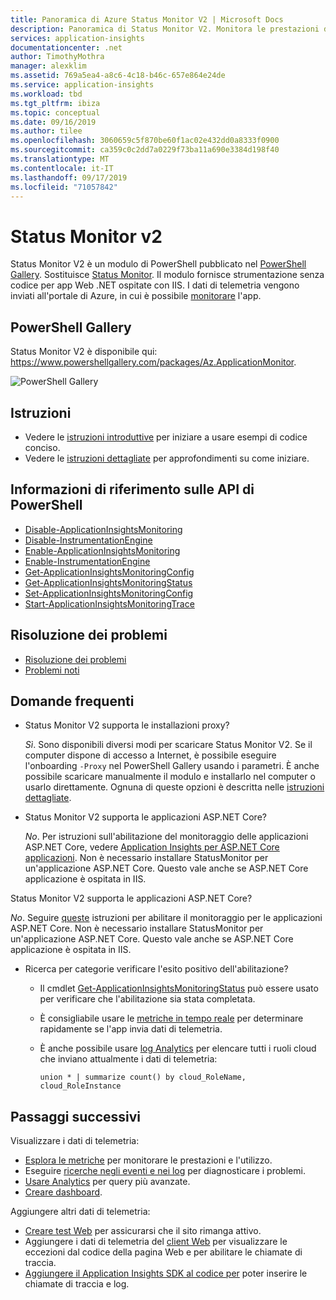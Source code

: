 ```yaml
---
title: Panoramica di Azure Status Monitor V2 | Microsoft Docs
description: Panoramica di Status Monitor V2. Monitora le prestazioni del sito Web senza ridistribuire il sito Web. Funziona con le app Web ASP.NET ospitate in locale, in macchine virtuali o in Azure.
services: application-insights
documentationcenter: .net
author: TimothyMothra
manager: alexklim
ms.assetid: 769a5ea4-a8c6-4c18-b46c-657e864e24de
ms.service: application-insights
ms.workload: tbd
ms.tgt_pltfrm: ibiza
ms.topic: conceptual
ms.date: 09/16/2019
ms.author: tilee
ms.openlocfilehash: 3060659c5f870be60f1ac02e432dd0a8333f0900
ms.sourcegitcommit: ca359c0c2dd7a0229f73ba11a690e3384d198f40
ms.translationtype: MT
ms.contentlocale: it-IT
ms.lasthandoff: 09/17/2019
ms.locfileid: "71057842"
---
```

# <a name="status-monitor-v2"></a>Status Monitor v2

Status Monitor V2 è un modulo di PowerShell pubblicato nel [PowerShell Gallery](https://www.powershellgallery.com/packages/Az.ApplicationMonitor).
Sostituisce [Status Monitor](https://docs.microsoft.com/azure/azure-monitor/app/monitor-performance-live-website-now).
Il modulo fornisce strumentazione senza codice per app Web .NET ospitate con IIS.
I dati di telemetria vengono inviati all'portale di Azure, in cui è possibile [monitorare](https://docs.microsoft.com/azure/azure-monitor/app/app-insights-overview) l'app.

## <a name="powershell-gallery"></a>PowerShell Gallery

Status Monitor V2 è disponibile qui: https://www.powershellgallery.com/packages/Az.ApplicationMonitor.

![PowerShell Gallery](https://img.shields.io/powershellgallery/v/Az.ApplicationMonitor.svg?color=Blue&label=Current%20Version&logo=PowerShell&style=for-the-badge)


## <a name="instructions"></a>Istruzioni
- Vedere le [istruzioni introduttive](status-monitor-v2-get-started.md) per iniziare a usare esempi di codice conciso.
- Vedere le [istruzioni dettagliate](status-monitor-v2-detailed-instructions.md) per approfondimenti su come iniziare.

## <a name="powershell-api-reference"></a>Informazioni di riferimento sulle API di PowerShell
- [Disable-ApplicationInsightsMonitoring](status-monitor-v2-api-disable-monitoring.md)
- [Disable-InstrumentationEngine](status-monitor-v2-api-disable-instrumentation-engine.md)
- [Enable-ApplicationInsightsMonitoring](status-monitor-v2-api-enable-monitoring.md)
- [Enable-InstrumentationEngine](status-monitor-v2-api-enable-instrumentation-engine.md)
- [Get-ApplicationInsightsMonitoringConfig](status-monitor-v2-api-get-config.md)
- [Get-ApplicationInsightsMonitoringStatus](status-monitor-v2-api-get-status.md)
- [Set-ApplicationInsightsMonitoringConfig](status-monitor-v2-api-set-config.md)
- [Start-ApplicationInsightsMonitoringTrace](status-monitor-v2-api-start-trace.md)

## <a name="troubleshooting"></a>Risoluzione dei problemi
- [Risoluzione dei problemi](status-monitor-v2-troubleshoot.md)
- [Problemi noti](status-monitor-v2-troubleshoot.md#known-issues)


## <a name="faq"></a>Domande frequenti

- Status Monitor V2 supporta le installazioni proxy?

  *Sì*. Sono disponibili diversi modi per scaricare Status Monitor V2. Se il computer dispone di accesso a Internet, è possibile eseguire l'onboarding `-Proxy` nel PowerShell Gallery usando i parametri.
È anche possibile scaricare manualmente il modulo e installarlo nel computer o usarlo direttamente.
Ognuna di queste opzioni è descritta nelle [istruzioni dettagliate](status-monitor-v2-detailed-instructions.md).

- Status Monitor V2 supporta le applicazioni ASP.NET Core?

  *No*. Per istruzioni sull'abilitazione del monitoraggio delle applicazioni ASP.NET Core, vedere [Application Insights per ASP.NET Core applicazioni](https://docs.microsoft.com/azure/azure-monitor/app/asp-net-core). Non è necessario installare StatusMonitor per un'applicazione ASP.NET Core. Questo vale anche se ASP.NET Core applicazione è ospitata in IIS.
  
Status Monitor V2 supporta le applicazioni ASP.NET Core? 

  *No*. Seguire [queste](https://docs.microsoft.com/azure/azure-monitor/app/asp-net-core) istruzioni per abilitare il monitoraggio per le applicazioni ASP.NET Core. Non è necessario installare StatusMonitor per un'applicazione ASP.NET Core. Questo vale anche se ASP.NET Core applicazione è ospitata in IIS.

- Ricerca per categorie verificare l'esito positivo dell'abilitazione?

  - Il cmdlet [Get-ApplicationInsightsMonitoringStatus](status-monitor-v2-api-get-status.md) può essere usato per verificare che l'abilitazione sia stata completata.
  - È consigliabile usare le [metriche in tempo reale](https://docs.microsoft.com/azure/azure-monitor/app/live-stream) per determinare rapidamente se l'app invia dati di telemetria.

  - È anche possibile usare [log Analytics](../log-query/get-started-portal.md) per elencare tutti i ruoli cloud che inviano attualmente i dati di telemetria:
      ```Kusto
      union * | summarize count() by cloud_RoleName, cloud_RoleInstance
      ```

## <a name="next-steps"></a>Passaggi successivi

Visualizzare i dati di telemetria:

* [Esplora le metriche](../../azure-monitor/app/metrics-explorer.md) per monitorare le prestazioni e l'utilizzo.
* Eseguire [ricerche negli eventi e nei log](../../azure-monitor/app/diagnostic-search.md) per diagnosticare i problemi.
* [Usare Analytics](../../azure-monitor/app/analytics.md) per query più avanzate.
* [Creare dashboard](../../azure-monitor/app/overview-dashboard.md).

Aggiungere altri dati di telemetria:

* [Creare test Web](monitor-web-app-availability.md) per assicurarsi che il sito rimanga attivo.
* Aggiungere i dati di telemetria del [client Web](../../azure-monitor/app/javascript.md) per visualizzare le eccezioni dal codice della pagina Web e per abilitare le chiamate di traccia.
* [Aggiungere il Application Insights SDK al codice per](../../azure-monitor/app/asp-net.md) poter inserire le chiamate di traccia e log.

